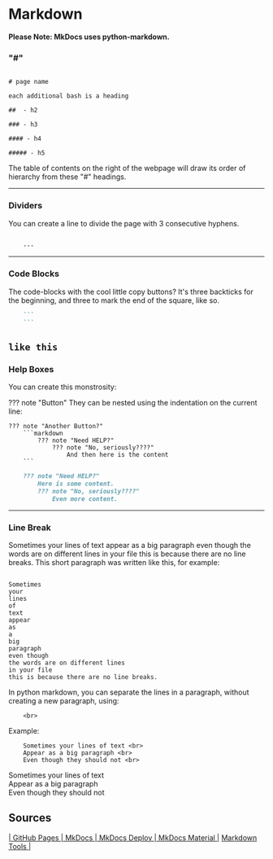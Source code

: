 # Markdown

**Please Note:  MkDocs uses python-markdown.**

### "#"
```

# page name

each additional bash is a heading

##  - h2

### - h3

#### - h4

##### - h5

```

The table of contents on the right of the webpage will draw its order of hierarchy from these "#" headings.

---

### Dividers

You can create a line to divide the page with 3 consecutive hyphens.

```markdown

    ---


```

---

### Code Blocks

The code-blocks with the cool little copy buttons?
It's three backticks for the beginning, and three to mark the end of the square, like so.

```markdown
    ```
    ```
```
``` like this ```
---

### Help Boxes

You can create this monstrosity:

??? note "Button"
    They can be nested using the indentation on the current line:

    ??? note "Another Button?"    
        ```markdown 
            ??? note "Need HELP?"
                ??? note "No, seriously????"    
                    And then here is the content  
        ```


```markdown 
    ??? note "Need HELP?"
        Here is some content.
        ??? note "No, seriously????"    
            Even more content.  
```

---

### Line Break

Sometimes
your
lines
of
text
appear
as
a
big
paragraph
even though
the words are on different lines
in your file
this is because there are no line breaks.
This short paragraph was written like this, for example:

```

Sometimes
your
lines
of
text
appear
as
a
big
paragraph
even though
the words are on different lines
in your file
this is because there are no line breaks.

```

In python markdown, you can separate the lines in a paragraph, without creating a new paragraph, using:

```
    <br>

```

Example:

```
    Sometimes your lines of text <br>
    Appear as a big paragraph <br>
    Even though they should not <br>

```

Sometimes your lines of text <br>
Appear as a big paragraph <br>
Even though they should not <br>


## Sources

[| GitHub Pages ](https://docs.github.com/en/pages/getting-started-with-github-pages?source=post_page--------------------------- "GitHub Pages")
[| MkDocs ](https://www.mkdocs.org/) 
[| MkDocs Deploy ](https://www.mkdocs.org/user-guide/deploying-your-docs/ "MkDocs Docs")
[| MkDocs Material |](https://squidfunk.github.io/mkdocs-material/publishing-your-site/ "McDoks Publishing")
[Markdown Tools |](https://www.markdowntools.com/)
